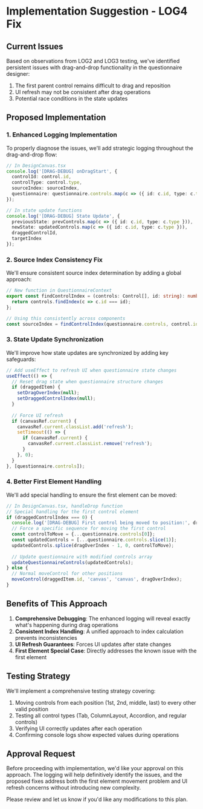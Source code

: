 # Implementation Suggestion - LOG4 Fix

## Current Issues

Based on observations from LOG2 and LOG3 testing, we've identified persistent issues with drag-and-drop functionality in the questionnaire designer:

1. The first parent control remains difficult to drag and reposition
2. UI refresh may not be consistent after drag operations
3. Potential race conditions in the state updates

## Proposed Implementation

### 1. Enhanced Logging Implementation

To properly diagnose the issues, we'll add strategic logging throughout the drag-and-drop flow:

```typescript
// In DesignCanvas.tsx
console.log('[DRAG-DEBUG] onDragStart', {
  controlId: control.id, 
  controlType: control.type,
  sourceIndex: sourceIndex,
  questionnaire: questionnaire.controls.map(c => ({ id: c.id, type: c.type }))
});

// In state update functions
console.log('[DRAG-DEBUG] State Update', {
  previousState: prevControls.map(c => ({ id: c.id, type: c.type })),
  newState: updatedControls.map(c => ({ id: c.id, type: c.type })),
  draggedControlId,
  targetIndex
});
```

### 2. Source Index Consistency Fix

We'll ensure consistent source index determination by adding a global approach:

```typescript
// New function in QuestionnaireContext
export const findControlIndex = (controls: Control[], id: string): number => {
  return controls.findIndex(c => c.id === id);
};

// Using this consistently across components
const sourceIndex = findControlIndex(questionnaire.controls, control.id);
```

### 3. State Update Synchronization

We'll improve how state updates are synchronized by adding key safeguards:

```typescript
// Add useEffect to refresh UI when questionnaire state changes
useEffect(() => {
  // Reset drag state when questionnaire structure changes
  if (draggedItem) {
    setDragOverIndex(null);
    setDraggedControlIndex(null);
  }
  
  // Force UI refresh
  if (canvasRef.current) {
    canvasRef.current.classList.add('refresh');
    setTimeout(() => {
      if (canvasRef.current) {
        canvasRef.current.classList.remove('refresh');
      }
    }, 0);
  }
}, [questionnaire.controls]);
```

### 4. Better First Element Handling

We'll add special handling to ensure the first element can be moved:

```typescript
// In DesignCanvas.tsx, handleDrop function
// Special handling for the first control element
if (draggedControlIndex === 0) {
  console.log('[DRAG-DEBUG] First control being moved to position:', dragOverIndex);
  // Force a specific sequence for moving the first control
  const controlToMove = {...questionnaire.controls[0]};
  const updatedControls = [...questionnaire.controls.slice(1)];
  updatedControls.splice(dragOverIndex - 1, 0, controlToMove);
  
  // Update questionnaire with modified controls array
  updateQuestionnaireControls(updatedControls);
} else {
  // Normal moveControl for other positions
  moveControl(draggedItem.id, 'canvas', 'canvas', dragOverIndex);
}
```

## Benefits of This Approach

1. **Comprehensive Debugging**: The enhanced logging will reveal exactly what's happening during drag operations
2. **Consistent Index Handling**: A unified approach to index calculation prevents inconsistencies
3. **UI Refresh Guarantees**: Forces UI updates after state changes
4. **First Element Special Case**: Directly addresses the known issue with the first element

## Testing Strategy

We'll implement a comprehensive testing strategy covering:

1. Moving controls from each position (1st, 2nd, middle, last) to every other valid position
2. Testing all control types (Tab, ColumnLayout, Accordion, and regular controls)
3. Verifying UI correctly updates after each operation
4. Confirming console logs show expected values during operations

## Approval Request

Before proceeding with implementation, we'd like your approval on this approach. The logging will help definitively identify the issues, and the proposed fixes address both the first element movement problem and UI refresh concerns without introducing new complexity.

Please review and let us know if you'd like any modifications to this plan.
